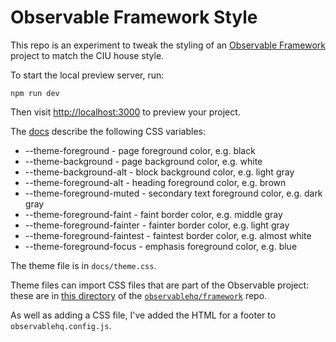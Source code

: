 # Observable Framework Style

This repo is an experiment to tweak the styling of an [Observable Framework](https://observablehq.com/framework) project to match the CIU house style.

To start the local preview server, run:

```
npm run dev
```

Then visit <http://localhost:3000> to preview your project.


The [docs](https://observablehq.com/framework/config#style) describe the following CSS variables:


 *  --theme-foreground - page foreground color, e.g. black
 *  --theme-background - page background color, e.g. white
 *  --theme-background-alt - block background color, e.g. light gray
 *  --theme-foreground-alt - heading foreground color, e.g. brown
 *  --theme-foreground-muted - secondary text foreground color, e.g. dark gray
 *  --theme-foreground-faint - faint border color, e.g. middle gray
 *  --theme-foreground-fainter - fainter border color, e.g. light gray
 *  --theme-foreground-faintest - faintest border color, e.g. almost white
 *  --theme-foreground-focus - emphasis foreground color, e.g. blue


The theme file is in `docs/theme.css`.

Theme files can import CSS files that are part of the Observable project: these are in [this directory](https://github.com/observablehq/framework/tree/main/src/style) of the [`observablehq/framework`](https://github.com/observablehq/framework) repo.

As well as adding a CSS file, I've added the HTML for a footer to `observablehq.config.js`.


